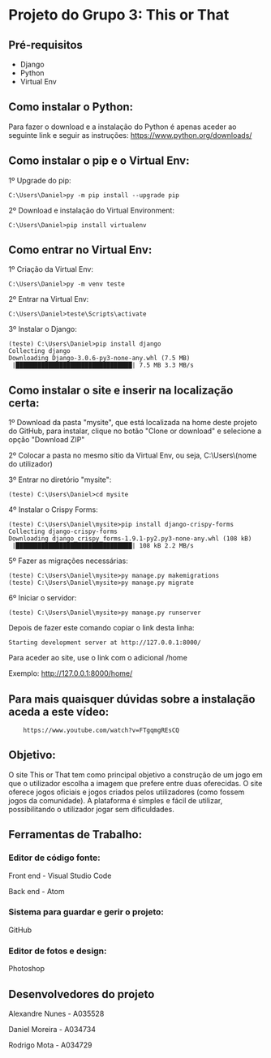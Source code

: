# Projeto do Grupo 3: This or That

## Pré-requisitos
- Django
- Python
- Virtual Env

## Como instalar o Python:
Para fazer o download e a instalação do Python é apenas aceder ao seguinte link e seguir as instruções:
https://www.python.org/downloads/

## Como instalar o pip e o Virtual Env:

1º Upgrade do pip:

    C:\Users\Daniel>py -m pip install --upgrade pip
  
2º Download e instalação do Virtual Environment:

    C:\Users\Daniel>pip install virtualenv
  
## Como entrar no Virtual Env:

1º Criação da Virtual Env: 
  
    C:\Users\Daniel>py -m venv teste
  
2º Entrar na Virtual Env:
    
    C:\Users\Daniel>teste\Scripts\activate

3º Instalar o Django:

    (teste) C:\Users\Daniel>pip install django
    Collecting django
    Downloading Django-3.0.6-py3-none-any.whl (7.5 MB)
     |████████████████████████████████| 7.5 MB 3.3 MB/s

## Como instalar o site e inserir na localização certa:

1º Download da pasta "mysite", que está localizada na home deste projeto do GitHub, para instalar, clique no botão "Clone or download" e selecione a opção "Download ZIP"

2º Colocar a pasta no mesmo sítio da Virtual Env, ou seja, C:\Users\\(nome do utilizador)

3º Entrar no diretório "mysite":
    
    (teste) C:\Users\Daniel>cd mysite

4º Instalar o Crispy Forms:

    (teste) C:\Users\Daniel\mysite>pip install django-crispy-forms
    Collecting django-crispy-forms
    Downloading django_crispy_forms-1.9.1-py2.py3-none-any.whl (108 kB)
     |████████████████████████████████| 108 kB 2.2 MB/s

5º Fazer as migrações necessárias:

    (teste) C:\Users\Daniel\mysite>py manage.py makemigrations
    (teste) C:\Users\Daniel\mysite>py manage.py migrate

6º Iniciar o servidor:
  
    (teste) C:\Users\Daniel\mysite>py manage.py runserver
    
 Depois de fazer este comando copiar o link desta linha:
   
    Starting development server at http://127.0.0.1:8000/

Para aceder ao site, use o link com o adicional /home

Exemplo: http://127.0.0.1:8000/home/

## Para mais quaisquer dúvidas sobre a instalação aceda a este vídeo:
        https://www.youtube.com/watch?v=FTgqmgREsCQ

## Objetivo:
O site This or That tem como principal objetivo a construção de um jogo em que o utilizador escolha a imagem que prefere entre duas oferecidas.
 O site oferece jogos oficiais e jogos criados pelos utilizadores (como fossem jogos da comunidade). A plataforma é simples e fácil de utilizar, possibilitando o utilizador jogar sem dificuldades.

## Ferramentas de Trabalho:
### Editor de código fonte:
Front end - Visual Studio Code

Back end - Atom
### Sistema para guardar e gerir o projeto:
GitHub

### Editor de fotos e design:
Photoshop

## Desenvolvedores do projeto

Alexandre Nunes - A035528

Daniel Moreira - A034734

Rodrigo Mota - A034729


